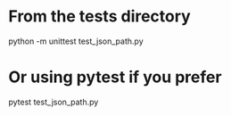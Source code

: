 # From the tests directory
python -m unittest test_json_path.py

# Or using pytest if you prefer
pytest test_json_path.py